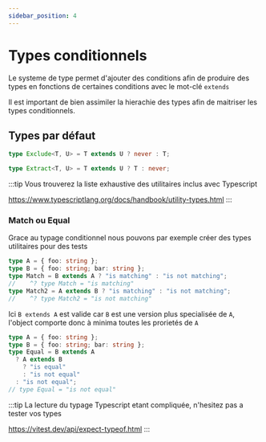 ```yaml
---
sidebar_position: 4
---
```


# Types conditionnels

Le systeme de type permet d'ajouter des conditions afin de produire des types en fonctions de certaines conditions avec le mot-clé `extends`

Il est important de bien assimiler la hierachie des types afin de maitriser les types conditionnels.

## Types par défaut

```ts
type Exclude<T, U> = T extends U ? never : T;

type Extract<T, U> = T extends U ? T : never;
```

:::tip
Vous trouverez la liste exhaustive des utilitaires inclus avec Typescript

https://www.typescriptlang.org/docs/handbook/utility-types.html
:::

### Match ou Equal

Grace au typage conditionnel nous pouvons par exemple créer des types utilitaires pour des tests

```ts
type A = { foo: string };
type B = { foo: string; bar: string };
type Match = B extends A ? "is matching" : "is not matching";
//    ^? type Match = "is matching"
type Match2 = A extends B ? "is matching" : "is not matching";
//    ^? type Match2 = "is not matching"
```

Ici `B extends A` est valide car `B` est une version plus specialisée de `A`, l'object comporte donc à minima toutes les prorietés de `A`

```ts
type A = { foo: string };
type B = { foo: string; bar: string };
type Equal = B extends A
  ? A extends B
    ? "is equal"
    : "is not equal"
  : "is not equal";
// type Equal = "is not equal"
```

:::tip
La lecture du typage Typescript etant compliquée, n'hesitez pas a tester vos types

https://vitest.dev/api/expect-typeof.html
:::
